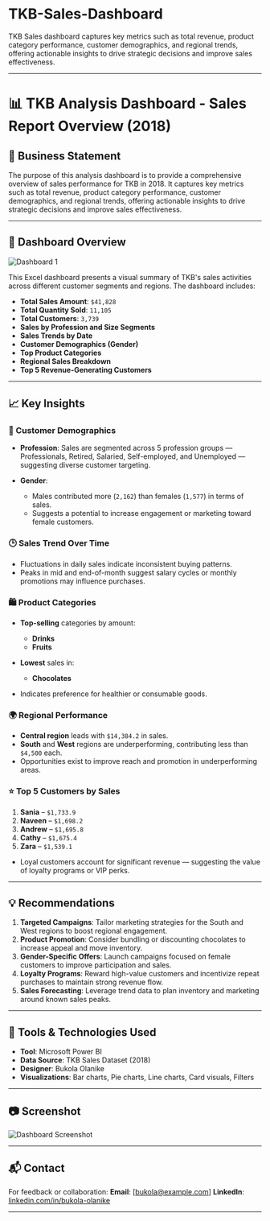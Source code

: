 # TKB-Sales-Dashboard
TKB Sales dashboard captures key metrics such as total revenue, product category performance, customer demographics, and regional trends, offering actionable insights to drive strategic decisions and improve sales effectiveness.


---

# 📊 TKB Analysis Dashboard - Sales Report Overview (2018)

## 🏢 Business Statement

The purpose of this analysis dashboard is to provide a comprehensive overview of sales performance for TKB in 2018. It captures key metrics such as total revenue, product category performance, customer demographics, and regional trends, offering actionable insights to drive strategic decisions and improve sales effectiveness.

---

## 📌 Dashboard Overview

![Dashboard 1](https://github.com/user-attachments/assets/995ad81c-a236-4655-8709-193cdd316bd9)

This Excel dashboard presents a visual summary of TKB's sales activities across different customer segments and regions. The dashboard includes:

* **Total Sales Amount**: `$41,828`
* **Total Quantity Sold**: `11,105`
* **Total Customers**: `3,739`
* **Sales by Profession and Size Segments**
* **Sales Trends by Date**
* **Customer Demographics (Gender)**
* **Top Product Categories**
* **Regional Sales Breakdown**
* **Top 5 Revenue-Generating Customers**

---

## 📈 Key Insights

### 💼 Customer Demographics

* **Profession**: Sales are segmented across 5 profession groups — Professionals, Retired, Salaried, Self-employed, and Unemployed — suggesting diverse customer targeting.
* **Gender**:

  * Males contributed more (`2,162`) than females (`1,577`) in terms of sales.
  * Suggests a potential to increase engagement or marketing toward female customers.

### 🕒 Sales Trend Over Time

* Fluctuations in daily sales indicate inconsistent buying patterns.
* Peaks in mid and end-of-month suggest salary cycles or monthly promotions may influence purchases.

### 🛍️ Product Categories

* **Top-selling** categories by amount:

  * **Drinks**
  * **Fruits**
* **Lowest** sales in:

  * **Chocolates**
* Indicates preference for healthier or consumable goods.

### 🌍 Regional Performance

* **Central region** leads with `$14,384.2` in sales.
* **South** and **West** regions are underperforming, contributing less than `$4,500` each.
* Opportunities exist to improve reach and promotion in underperforming areas.

### ⭐ Top 5 Customers by Sales

1. **Sania** – `$1,733.9`
2. **Naveen** – `$1,698.2`
3. **Andrew** – `$1,695.8`
4. **Cathy** – `$1,675.4`
5. **Zara** – `$1,539.1`

* Loyal customers account for significant revenue — suggesting the value of loyalty programs or VIP perks.

---

## 💡 Recommendations

1. **Targeted Campaigns**: Tailor marketing strategies for the South and West regions to boost regional engagement.
2. **Product Promotion**: Consider bundling or discounting chocolates to increase appeal and move inventory.
3. **Gender-Specific Offers**: Launch campaigns focused on female customers to improve participation and sales.
4. **Loyalty Programs**: Reward high-value customers and incentivize repeat purchases to maintain strong revenue flow.
5. **Sales Forecasting**: Leverage trend data to plan inventory and marketing around known sales peaks.

---

## 📌 Tools & Technologies Used

* **Tool**: Microsoft Power BI
* **Data Source**: TKB Sales Dataset (2018)
* **Designer**: Bukola Olanike
* **Visualizations**: Bar charts, Pie charts, Line charts, Card visuals, Filters

---

## 📷 Screenshot

![Dashboard Screenshot](./Dashboard%201.png)

---

## 📬 Contact

For feedback or collaboration:
**Email**: \[[bukola@example.com](mailto:bukola@example.com)]
**LinkedIn**: [linkedin.com/in/bukola-olanike](#)

---


